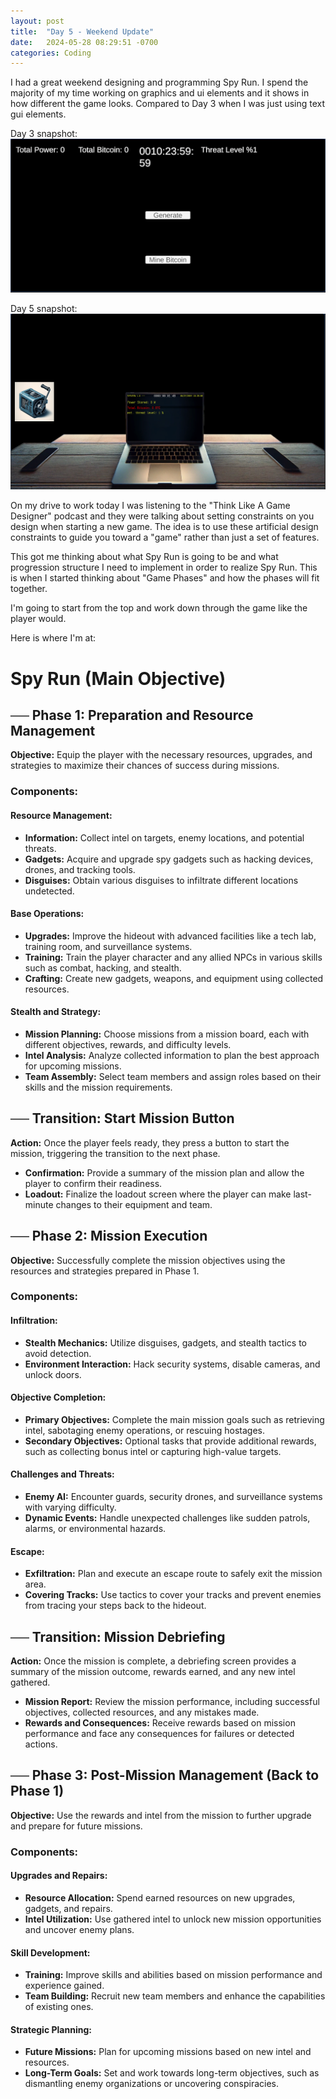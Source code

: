 ```yaml
---
layout: post
title:  "Day 5 - Weekend Update"
date:   2024-05-28 08:29:51 -0700
categories: Coding
---
```


I had a great weekend designing and programming Spy Run. I spend the majority of my time
working on graphics and ui elements and it shows in how different the game looks. Compared to Day 3 when I was just using text gui elements.

Day 3 snapshot:
![start of day 3 snapshot](/assets/images/day3-game-snapshot.png)

Day 5 snapshot:
![start of day 3 snapshot](/assets/images/day5-game-snapshot-1.png)

On my drive to work today I was listening to the "Think Like A Game Designer" podcast and they were talking about setting
constraints on you design when starting a new game. The idea is to use these artificial design constraints to guide you toward a "game" rather than just a
set of features.

This got me thinking about what Spy Run is going to be and what progression structure I need to implement in order to realize Spy Run. This is when I started thinking about "Game Phases"
and how the phases will fit together.

I'm going to start from the top and work down through the game like the player would.

Here is where I'm at:

# Spy Run (Main Objective)
    
## ── Phase 1: Preparation and Resource Management
    
**Objective:** Equip the player with the necessary resources, upgrades, and strategies to maximize their chances of success during missions.
        
### Components:
            
#### Resource Management:
- **Information:** Collect intel on targets, enemy locations, and potential threats.
- **Gadgets:** Acquire and upgrade spy gadgets such as hacking devices, drones, and tracking tools.
- **Disguises:** Obtain various disguises to infiltrate different locations undetected.
            
#### Base Operations:
- **Upgrades:** Improve the hideout with advanced facilities like a tech lab, training room, and surveillance systems.
- **Training:** Train the player character and any allied NPCs in various skills such as combat, hacking, and stealth.
- **Crafting:** Create new gadgets, weapons, and equipment using collected resources.
            
#### Stealth and Strategy:
- **Mission Planning:** Choose missions from a mission board, each with different objectives, rewards, and difficulty levels.
- **Intel Analysis:** Analyze collected information to plan the best approach for upcoming missions.
- **Team Assembly:** Select team members and assign roles based on their skills and the mission requirements.
    
## ── Transition: Start Mission Button
    
**Action:** Once the player feels ready, they press a button to start the mission, triggering the transition to the next phase.
    
- **Confirmation:** Provide a summary of the mission plan and allow the player to confirm their readiness.
- **Loadout:** Finalize the loadout screen where the player can make last-minute changes to their equipment and team.
    
## ── Phase 2: Mission Execution
    
**Objective:** Successfully complete the mission objectives using the resources and strategies prepared in Phase 1.
    
### Components:

#### Infiltration:
- **Stealth Mechanics:** Utilize disguises, gadgets, and stealth tactics to avoid detection.
- **Environment Interaction:** Hack security systems, disable cameras, and unlock doors.

#### Objective Completion:
- **Primary Objectives:** Complete the main mission goals such as retrieving intel, sabotaging enemy operations, or rescuing hostages.
- **Secondary Objectives:** Optional tasks that provide additional rewards, such as collecting bonus intel or capturing high-value targets.

#### Challenges and Threats:
- **Enemy AI:** Encounter guards, security drones, and surveillance systems with varying difficulty.
- **Dynamic Events:** Handle unexpected challenges like sudden patrols, alarms, or environmental hazards.

#### Escape:
- **Exfiltration:** Plan and execute an escape route to safely exit the mission area.
- **Covering Tracks:** Use tactics to cover your tracks and prevent enemies from tracing your steps back to the hideout.
    
## ── Transition: Mission Debriefing

**Action:** Once the mission is complete, a debriefing screen provides a summary of the mission outcome, rewards earned, and any new intel gathered.
- **Mission Report:** Review the mission performance, including successful objectives, collected resources, and any mistakes made.
- **Rewards and Consequences:** Receive rewards based on mission performance and face any consequences for failures or detected actions.
    
## ── Phase 3: Post-Mission Management (Back to Phase 1)

**Objective:** Use the rewards and intel from the mission to further upgrade and prepare for future missions.

### Components:
#### Upgrades and Repairs:
- **Resource Allocation:** Spend earned resources on new upgrades, gadgets, and repairs.
- **Intel Utilization:** Use gathered intel to unlock new mission opportunities and uncover enemy plans.

#### Skill Development:
- **Training:** Improve skills and abilities based on mission performance and experience gained.
- **Team Building:** Recruit new team members and enhance the capabilities of existing ones.

#### Strategic Planning:
- **Future Missions:** Plan for upcoming missions based on new intel and resources.
- **Long-Term Goals:** Set and work towards long-term objectives, such as dismantling enemy organizations or uncovering conspiracies.






